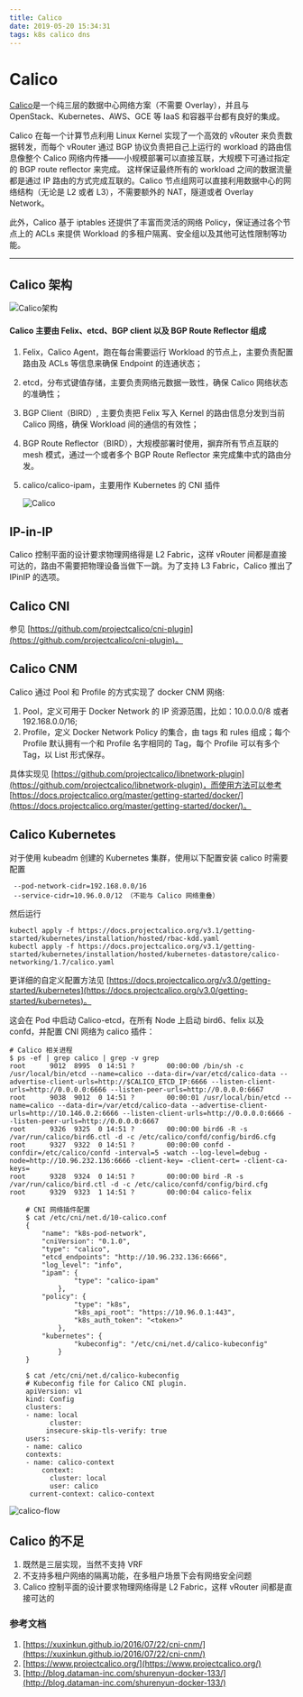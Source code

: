 ```yaml
---
title: Calico
date: 2019-05-20 15:34:31
tags: k8s calico dns 
---
```

# Calico
[Calico](https://www.projectcalico.org/)是一个纯三层的数据中心网络方案（不需要 Overlay），并且与 OpenStack、Kubernetes、AWS、GCE 等 IaaS 和容器平台都有良好的集成。

Calico 在每一个计算节点利用 Linux Kernel 实现了一个高效的 vRouter 来负责数据转发，而每个 vRouter 通过 BGP 协议负责把自己上运行的 workload 的路由信息像整个 Calico 网络内传播——小规模部署可以直接互联，大规模下可通过指定的 BGP route reflector 来完成。 这样保证最终所有的 workload 之间的数据流量都是通过 IP 路由的方式完成互联的。Calico 节点组网可以直接利用数据中心的网络结构（无论是 L2 或者 L3），不需要额外的 NAT，隧道或者 Overlay Network。

此外，Calico 基于 iptables 还提供了丰富而灵活的网络 Policy，保证通过各个节点上的 ACLs 来提供 Workload 的多租户隔离、安全组以及其他可达性限制等功能。

----

## Calico 架构


![Calico架构](https://raw.githubusercontent.com/Willie-lin/Hexo-Blog-Picture/master/calico/Calico1.png)

#### Calico 主要由 Felix、etcd、BGP client 以及 BGP Route Reflector 组成
1. Felix，Calico Agent，跑在每台需要运行 Workload 的节点上，主要负责配置路由及 ACLs 等信息来确保 Endpoint 的连通状态；
2. etcd，分布式键值存储，主要负责网络元数据一致性，确保 Calico 网络状态的准确性；
3. BGP Client（BIRD）, 主要负责把 Felix 写入 Kernel 的路由信息分发到当前 Calico 网络，确保 Workload 间的通信的有效性；
4. BGP Route Reflector（BIRD），大规模部署时使用，摒弃所有节点互联的 mesh 模式，通过一个或者多个 BGP Route Reflector 来完成集中式的路由分发。
5. calico/calico-ipam，主要用作 Kubernetes 的 CNI 插件

	![Calico](https://raw.githubusercontent.com/Willie-lin/Hexo-Blog-Picture/master/calico/calico2.png)

## IP-in-IP

Calico 控制平面的设计要求物理网络得是 L2 Fabric，这样 vRouter 间都是直接可达的，路由不需要把物理设备当做下一跳。为了支持 L3 Fabric，Calico 推出了 IPinIP 的选项。


## Calico CNI


 参见 [https://github.com/projectcalico/cni-plugin](https://github.com/projectcalico/cni-plugin)。


## Calico CNM

Calico 通过 Pool 和 Profile 的方式实现了 docker CNM 网络:

1. Pool，定义可用于 Docker Network 的 IP 资源范围，比如：10.0.0.0/8 或者 192.168.0.0/16;
2. Profile，定义 Docker Network Policy 的集合，由 tags 和 rules 组成；每个 Profile 默认拥有一个和 Profile 名字相同的 Tag，每个 Profile 可以有多个 Tag，以 List 形式保存。

具体实现见 [https://github.com/projectcalico/libnetwork-plugin](https://github.com/projectcalico/libnetwork-plugin)，而使用方法可以参考 [https://docs.projectcalico.org/master/getting-started/docker/](https://docs.projectcalico.org/master/getting-started/docker/)。




## Calico Kubernetes
对于使用 kubeadm 创建的 Kubernetes 集群，使用以下配置安装 calico 时需要配置
```
 --pod-network-cidr=192.168.0.0/16
 --service-cidr=10.96.0.0/12 （不能与 Calico 网络重叠）
```
然后运行
```
kubectl apply -f https://docs.projectcalico.org/v3.1/getting-started/kubernetes/installation/hosted/rbac-kdd.yaml
kubectl apply -f https://docs.projectcalico.org/v3.1/getting-started/kubernetes/installation/hosted/kubernetes-datastore/calico-networking/1.7/calico.yaml
```

更详细的自定义配置方法见 [https://docs.projectcalico.org/v3.0/getting-started/kubernetes](https://docs.projectcalico.org/v3.0/getting-started/kubernetes)。

这会在 Pod 中启动 Calico-etcd，在所有 Node 上启动 bird6、felix 以及 confd，并配置 CNI 网络为 calico 插件：

```
# Calico 相关进程
$ ps -ef | grep calico | grep -v grep
root      9012  8995  0 14:51 ?        00:00:00 /bin/sh -c /usr/local/bin/etcd --name=calico --data-dir=/var/etcd/calico-data --advertise-client-urls=http://$CALICO_ETCD_IP:6666 --listen-client-urls=http://0.0.0.0:6666 --listen-peer-urls=http://0.0.0.0:6667
root      9038  9012  0 14:51 ?        00:00:01 /usr/local/bin/etcd --name=calico --data-dir=/var/etcd/calico-data --advertise-client-urls=http://10.146.0.2:6666 --listen-client-urls=http://0.0.0.0:6666 --listen-peer-urls=http://0.0.0.0:6667
root      9326  9325  0 14:51 ?        00:00:00 bird6 -R -s /var/run/calico/bird6.ctl -d -c /etc/calico/confd/config/bird6.cfg
root      9327  9322  0 14:51 ?        00:00:00 confd -confdir=/etc/calico/confd -interval=5 -watch --log-level=debug -node=http://10.96.232.136:6666 -client-key= -client-cert= -client-ca-keys=
root      9328  9324  0 14:51 ?        00:00:00 bird -R -s /var/run/calico/bird.ctl -d -c /etc/calico/confd/config/bird.cfg
root      9329  9323  1 14:51 ?        00:00:04 calico-felix
```
```
	# CNI 网络插件配置
	$ cat /etc/cni/net.d/10-calico.conf
	{
		"name": "k8s-pod-network",
    	"cniVersion": "0.1.0",
    	"type": "calico",
    	"etcd_endpoints": "http://10.96.232.136:6666",
    	"log_level": "info",
    	"ipam": {
        		"type": "calico-ipam"
    		},
		"policy": {
        		"type": "k8s",
         		"k8s_api_root": "https://10.96.0.1:443",
         		"k8s_auth_token": "<token>"
    		},
    	"kubernetes": {
        		"kubeconfig": "/etc/cni/net.d/calico-kubeconfig"
		    }
	}
```
```
	$ cat /etc/cni/net.d/calico-kubeconfig
	# Kubeconfig file for Calico CNI plugin.
	apiVersion: v1
	kind: Config
	clusters:
	- name: local
  	      cluster:
    	 insecure-skip-tls-verify: true
	users:
    - name: calico
	contexts:
	- name: calico-context
  	    context:
    	  cluster: local
    	  user: calico
	 current-context: calico-context
```

![calico-flow](https://raw.githubusercontent.com/Willie-lin/Hexo-Blog-Picture/master/calico/calico-flow3.png)

## Calico 的不足

1. 既然是三层实现，当然不支持 VRF
2. 不支持多租户网络的隔离功能，在多租户场景下会有网络安全问题
3. Calico 控制平面的设计要求物理网络得是 L2 Fabric，这样 vRouter 间都是直接可达的
 ### 参考文档 
1. [https://xuxinkun.github.io/2016/07/22/cni-cnm/](https://xuxinkun.github.io/2016/07/22/cni-cnm/)
2. [https://www.projectcalico.org/](https://www.projectcalico.org/)
3. [http://blog.dataman-inc.com/shurenyun-docker-133/](http://blog.dataman-inc.com/shurenyun-docker-133/)


